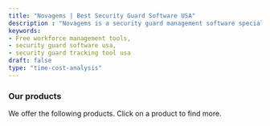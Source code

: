 ```yaml
---
title: "Novagems | Best Security Guard Software USA"
description : "Novagems is a security guard management software specially designed to streamline your security patrol business and make it easy to manage your security guards efficiently."
keywords:
- Free workforce management tools, 
- security guard software usa, 
- security guard tracking tool usa 
draft: false
type: "time-cost-analysis"
---
```


### Our products

We offer the following products. Click on a product to find more. 